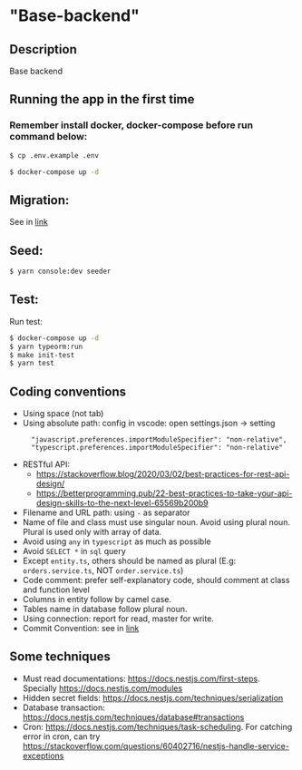 #  "Base-backend"

## Description
Base backend

## Running the app in the first time
### Remember install docker, docker-compose before run command below:
```bash
$ cp .env.example .env 

$ docker-compose up -d
```
## Migration:
 See in [link](MIGRATION.md)

## Seed:
```bash
$ yarn console:dev seeder
```
## Test:
Run test:
```bash
$ docker-compose up -d
$ yarn typeorm:run
$ make init-test
$ yarn test
```
## Coding conventions
- Using space (not tab)
- Using absolute path: config in vscode: open settings.json -> setting 
    ```
      "javascript.preferences.importModuleSpecifier": "non-relative",
      "typescript.preferences.importModuleSpecifier": "non-relative" 
    ```
- RESTful API:
  - https://stackoverflow.blog/2020/03/02/best-practices-for-rest-api-design/
  - https://betterprogramming.pub/22-best-practices-to-take-your-api-design-skills-to-the-next-level-65569b200b9
- Filename and URL path: using `-` as separator
- Name of file and class must use singular noun. Avoid using plural noun. Plural is used only with array of data.
- Avoid using `any` in `typescript` as much as possible
- Avoid `SELECT *` in `sql` query
- Except `entity.ts`, others should be named as plural (E.g: `orders.service.ts`, NOT `order.service.ts`)
- Code comment: prefer self-explanatory code, should comment at class and function level
- Columns in entity follow by camel case.
- Tables name in database follow plural noun.
- Using connection: report for read, master for write.
- Commit Convention: see in [link](CommitConversion.md)

## Some techniques
- Must read documentations: https://docs.nestjs.com/first-steps. Specially https://docs.nestjs.com/modules
- Hidden secret fields: https://docs.nestjs.com/techniques/serialization
- Database transaction: https://docs.nestjs.com/techniques/database#transactions
- Cron: https://docs.nestjs.com/techniques/task-scheduling. For catching error in cron, can try https://stackoverflow.com/questions/60402716/nestjs-handle-service-exceptions